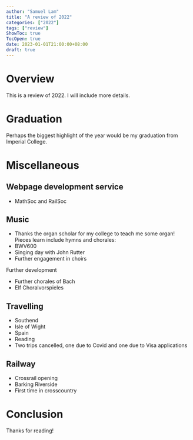 ```yaml
---
author: "Samuel Lam"
title: "A review of 2022"
categories: ["2022"]
tags: ["review"]
ShowToc: true
TocOpen: true
date: 2023-01-01T21:00:00+08:00
draft: true
---
```


# Overview
This is a review of 2022. I will include more details.

# Graduation
Perhaps the biggest highlight of the year would be my graduation from Imperial College.

# Miscellaneous
## Webpage development service
- MathSoc and RailSoc

## Music
- Thanks the organ scholar for my college to teach me some organ! Pieces learn include hymns and chorales:
- BWV600
- Singing day with John Rutter
- Further engagement in choirs

Further development
- Further chorales of Bach
- Elf Choralvorspieles

## Travelling
- Southend
- Isle of Wight
- Spain
- Reading
- Two trips cancelled, one due to Covid and one due to Visa applications

## Railway
- Crossrail opening
- Barking Riverside
- First time in crosscountry

# Conclusion
Thanks for reading!